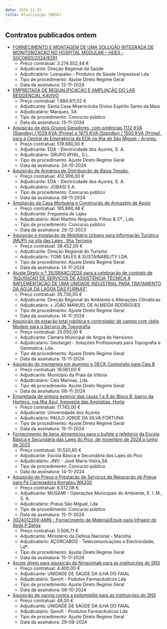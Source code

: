 ```yaml
---
date: 2024-11-15
title: Atualização (BASE)
---
```

## Contratos publicados ontem

* [FORNECIMENTO E MONTAGEM DE UMA SOLUÇÃO INTEGRADA DE MONITORIZAÇÃO NO HOSPITAL MODULAR – HDES - SGC0600/2024/8391](https://www.base.gov.pt/Base4/pt/detalhe/?type=contratos&id=11028460)
  * Preço contratual: 3.274.552,44 €
  * Adjudicante: Direção Regional da Saúde
  * Adjudicatário: Lusopalex - Produtos de Saude Unipessoal Lda
  * Tipo de procedimento: Ajuste Direto Regime Geral
  * Data da assinatura: 12-11-2024
* [EMPREITADA DE REQUALIFICAÇÃO E AMPLIAÇÃO DO LAR RESIDENCIAL KAVIVO](https://www.base.gov.pt/Base4/pt/detalhe/?type=contratos&id=11028649)
  * Preço contratual: 1.884.811,52 €
  * Adjudicante: Santa Casa Misericórdia  Divino Espírito Santo da Maia
  * Adjudicatário: Marques, SA
  * Tipo de procedimento: Concurso público
  * Data da assinatura: 13-11-2024
* [Aquisição de dois Grupos Geradores, com potências 1132 KVA (Standby) / 1029 KVA (Prime) e 1675 KVA (Standby) / 1500 KVA (Prime), para a Central de Emergência da EDA na ilha de São Miguel – Açores.](https://www.base.gov.pt/Base4/pt/detalhe/?type=contratos&id=11029346)
  * Preço contratual: 519.680,00 €
  * Adjudicante: EDA - Electricidade dos Açores, S. A.
  * Adjudicatário: GRUPO IRYAL, S.L.
  * Tipo de procedimento: Ajuste Direto Regime Geral
  * Data da assinatura: 24-10-2024
* [Aquisição de Armários de Distribuição de Baixa Tensão.](https://www.base.gov.pt/Base4/pt/detalhe/?type=contratos&id=11028965)
  * Preço contratual: 412.906,00 €
  * Adjudicante: EDA - Electricidade dos Açores, S. A.
  * Adjudicatário: JOBASI S.A.
  * Tipo de procedimento: Concurso público
  * Data da assinatura: 08-11-2024
* [Ampliação da Casa Mortuária e Construção de Armazém de Apoio](https://www.base.gov.pt/Base4/pt/detalhe/?type=contratos&id=11029166)
  * Preço contratual: 165.860,48 €
  * Adjudicante: Freguesia de Lajes
  * Adjudicatário: Abel Martins Nogueira, Filhos & Cª., Lda
  * Tipo de procedimento: Concurso público
  * Data da assinatura: 29-12-2023
* [Aquisição e instalação de  Mobiliário Urbano para Informação Turística  (MUPI)  na vila das Lajes , Ilha Terceira](https://www.base.gov.pt/Base4/pt/detalhe/?type=contratos&id=11026399)
  * Preço contratual: 38.452,00 €
  * Adjudicante: Direção Regional do Turismo
  * Adjudicatário: TOMI SALES & SUSTAINABILITY LDA. 
  * Tipo de procedimento: Ajuste Direto Regime Geral
  * Data da assinatura: 14-11-2024
* [Ajuste Direto n.º 35/SRAAC/2024 para a celebração de contrato de “AQUISIÇÃO DE SERVIÇOS DE ASSISTÊNCIA TÉCNICA À IMPLEMENTAÇÃO DE UMA UNIDADE INDUSTRIAL PARA TRATAMENTO DA ÁGUA DA LAGOA DAS FURNAS"](https://www.base.gov.pt/Base4/pt/detalhe/?type=contratos&id=11028661)
  * Preço contratual: 35.730,00 €
  * Adjudicante: Direção Regional do Ambiente e Alterações Climáticas
  * Adjudicatário: •	JOÃO MANUEL DE ALMEIDA RODRIGUES
  * Tipo de procedimento: Ajuste Direto Regime Geral
  * Data da assinatura: 14-11-2024
* [Aquisição de estação total robótica e controlador de campo com rádio Modem para o Serviço de Topografia](https://www.base.gov.pt/Base4/pt/detalhe/?type=contratos&id=11029175)
  * Preço contratual: 25.050,00 €
  * Adjudicante: Câmara Municipal de Angra do Heroísmo
  * Adjudicatário: Geotarget - Soluções Profissionais para Topografia e Geomatica, Lda.
  * Tipo de procedimento: Ajuste Direto Regime Geral
  * Data da assinatura: 15-11-2024
* [Aquisição de montantes em alumínio e DECK Compósito para Cais B](https://www.base.gov.pt/Base4/pt/detalhe/?type=contratos&id=11028714)
  * Preço contratual: 19.061,00 €
  * Adjudicante: Município da Praia da Vitória
  * Adjudicatário: Cais Marinas, Lda.
  * Tipo de procedimento: Ajuste Direto Regime Geral
  * Data da assinatura: 08-11-2024
* [Empreitada de pintura exterior das casas 1 a 6 do Bloco B, bairro da Horteco, rua Ilha Azul, freguesia das Angústias, Horta](https://www.base.gov.pt/Base4/pt/detalhe/?type=contratos&id=11028678)
  * Preço contratual: 17.745,00 €
  * Adjudicante: Universidade dos Açores
  * Adjudicatário: PAULO JORGE DA SILVA FORTUNA
  * Tipo de procedimento: Ajuste Direto Regime Geral
  * Data da assinatura: 15-11-2024
* [Fornecimento de bens alimentícios para o bufete e refeitório da Escola Básica e Secundária das Lajes do Pico, de novembro de 2024 a junho de 2025](https://www.base.gov.pt/Base4/pt/detalhe/?type=contratos&id=11028404)
  * Preço contratual: 10.520,60 €
  * Adjudicante: Escola Básica e Secundária das Lajes do Pico
  * Adjudicatário: JMV - José Maria Vieira,SA
  * Tipo de procedimento: Concurso público
  * Data da assinatura: 14-11-2024
* [Aquisição de Pneus e Prestação de Serviços de Reparação de Pneus para Pá Carregadora Komatsu WA200](https://www.base.gov.pt/Base4/pt/detalhe/?type=contratos&id=11029437)
  * Preço contratual: 8.512,08 €
  * Adjudicante: MUSAMI - Operações Municipais do Ambiente, E. I. M., S. A.
  * Adjudicatário: Pneus São Miguel, Lda
  * Tipo de procedimento: Concurso público
  * Data da assinatura: 15-11-2024
* [3024012266-AMN - Fornecimento de Material/Equip para Infraest de Rede P.Delga](https://www.base.gov.pt/Base4/pt/detalhe/?type=contratos&id=11027368)
  * Preço contratual: 5.506,71 €
  * Adjudicante: Ministério da Defesa Nacional - Marinha
  * Adjudicatário: AÇORCABOS - Telecomunicações e Electricidade, Ldª.
  * Tipo de procedimento: Ajuste Direto Regime Geral
  * Data da assinatura: 15-11-2024
* [Ajuste direto para aquisição de Nirsevimab para as instituições do SNS](https://www.base.gov.pt/Base4/pt/detalhe/?type=contratos&id=11029233)
  * Preço contratual: 4.400,00 €
  * Adjudicante: UNIDADE DE SAÚDE DA ILHA DO FAIAL
  * Adjudicatário: Sanofi - Podutos Farmacêuticos Lda
  * Tipo de procedimento: Ajuste Direto Regime Geral
  * Data da assinatura: 08-10-2024
* [Aquisição de vacina  contra a poliomielite para as instituições do SNS](https://www.base.gov.pt/Base4/pt/detalhe/?type=contratos&id=11029274)
  * Preço contratual: 48,00 €
  * Adjudicante: UNIDADE DE SAÚDE DA ILHA DO FAIAL
  * Adjudicatário: Sanofi - Produtos Farmacêuticos Lda
  * Tipo de procedimento: Ajuste Direto Regime Geral
  * Data da assinatura: 29-08-2024

